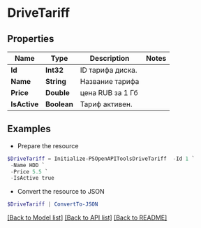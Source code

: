 # DriveTariff
## Properties

Name | Type | Description | Notes
------------ | ------------- | ------------- | -------------
**Id** | **Int32** | ID тарифа диска. | 
**Name** | **String** | Название тарифа | 
**Price** | **Double** | цена RUB за 1 Гб | 
**IsActive** | **Boolean** | Тариф активен. | 

## Examples

- Prepare the resource
```powershell
$DriveTariff = Initialize-PSOpenAPIToolsDriveTariff  -Id 1 `
 -Name HDD `
 -Price 5.5 `
 -IsActive true
```

- Convert the resource to JSON
```powershell
$DriveTariff | ConvertTo-JSON
```

[[Back to Model list]](../README.md#documentation-for-models) [[Back to API list]](../README.md#documentation-for-api-endpoints) [[Back to README]](../README.md)

